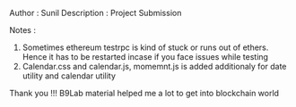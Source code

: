 Author : Sunil 
Description : Project Submission

Notes :

1) Sometimes ethereum testrpc is kind of stuck or runs out of ethers. Hence it has to be restarted incase if you face issues while testing
2) Calendar.css and calendar.js, momemnt.js is added additionaly for date utility and calendar utility


Thank you !!! B9Lab material helped me a lot to get into blockchain world